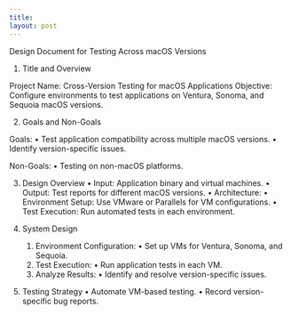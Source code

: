 ```yaml
---
title: 
layout: post
---
```


Design Document for Testing Across macOS Versions

1. Title and Overview

Project Name: Cross-Version Testing for macOS Applications
Objective:
Configure environments to test applications on Ventura, Sonoma, and Sequoia macOS versions.

2. Goals and Non-Goals

Goals:
	•	Test application compatibility across multiple macOS versions.
	•	Identify version-specific issues.

Non-Goals:
	•	Testing on non-macOS platforms.

3. Design Overview
	•	Input: Application binary and virtual machines.
	•	Output: Test reports for different macOS versions.
	•	Architecture:
	•	Environment Setup: Use VMware or Parallels for VM configurations.
	•	Test Execution: Run automated tests in each environment.

4. System Design
	1.	Environment Configuration:
	•	Set up VMs for Ventura, Sonoma, and Sequoia.
	2.	Test Execution:
	•	Run application tests in each VM.
	3.	Analyze Results:
	•	Identify and resolve version-specific issues.

5. Testing Strategy
	•	Automate VM-based testing.
	•	Record version-specific bug reports.
